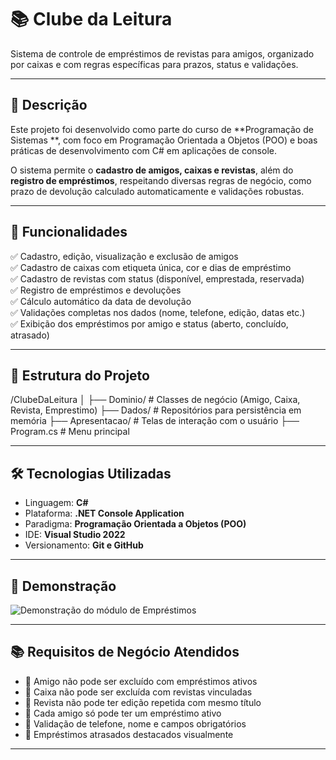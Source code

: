 # 📚 Clube da Leitura

Sistema de controle de empréstimos de revistas para amigos, organizado por caixas e com regras específicas para prazos, status e validações.

---

## 🧾 Descrição

Este projeto foi desenvolvido como parte do curso de **Programação de Sistemas **, com foco em Programação Orientada a Objetos (POO) e boas práticas de desenvolvimento com C# em aplicações de console.

O sistema permite o **cadastro de amigos, caixas e revistas**, além do **registro de empréstimos**, respeitando diversas regras de negócio, como prazo de devolução calculado automaticamente e validações robustas.

---

## 🚀 Funcionalidades

✅ Cadastro, edição, visualização e exclusão de amigos  
✅ Cadastro de caixas com etiqueta única, cor e dias de empréstimo  
✅ Cadastro de revistas com status (disponível, emprestada, reservada)  
✅ Registro de empréstimos e devoluções  
✅ Cálculo automático da data de devolução  
✅ Validações completas nos dados (nome, telefone, edição, datas etc.)  
✅ Exibição dos empréstimos por amigo e status (aberto, concluído, atrasado)

---

## 🧱 Estrutura do Projeto

/ClubeDaLeitura
│
├── Dominio/ # Classes de negócio (Amigo, Caixa, Revista, Emprestimo)
├── Dados/ # Repositórios para persistência em memória
├── Apresentacao/ # Telas de interação com o usuário
├── Program.cs # Menu principal

---

## 🛠️ Tecnologias Utilizadas

- Linguagem: **C#**
- Plataforma: **.NET Console Application**
- Paradigma: **Programação Orientada a Objetos (POO)**
- IDE: **Visual Studio 2022**
- Versionamento: **Git e GitHub**

---
## 🎥 Demonstração

![Demonstração do módulo de Empréstimos](https://imgur.com/SBTSHb6.gif)

---

## 📚 Requisitos de Negócio Atendidos

- 📌 Amigo não pode ser excluído com empréstimos ativos
- 📌 Caixa não pode ser excluída com revistas vinculadas
- 📌 Revista não pode ter edição repetida com mesmo título
- 📌 Cada amigo só pode ter um empréstimo ativo
- 📌 Validação de telefone, nome e campos obrigatórios
- 📌 Empréstimos atrasados destacados visualmente

---
